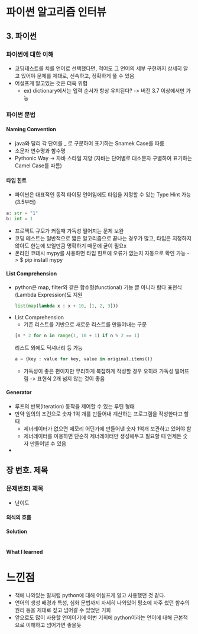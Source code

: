 # 파이썬 알고리즘 인터뷰
## 3. 파이썬
### 파이썬에 대한 이해
- 코딩테스트를 치를 언어로 선택했다면, 적어도 그 언어의 세부 구현까지 상세히 알고 있어야 문제를 제대로, 신속하고, 정확하게 풀 수 있음
- 어설프게 알고있는 것은 더욱 위험
  - ex) dictionary에서는 입력 순서가 항상 유지된다? -> 버전 3.7 이상에서만 가능

### 파이썬 문법
#### Naming Convention
- java와 달리 각 단어를 _ 로 구분하여 표기하는 Snamek Case를 따름
- 소문자 변수명과 함수명
- Pythonic Way -> 자바 스타일 지양 (자바는 단어별로 대소문자 구별하여 표기하는 Camel Case를 따름)

#### 타입 힌트
- 파이썬은 대표적인 동적 타이핑 언어임에도 타입을 지정할 수 있는 Type Hint 가능 (3.5부터)
```python
a: str = "1"
b: int = 1
```
- 프로젝트 규모가 커질때 가독성 떨어지는 문제 보완
- 코딩 테스트는 일반적으로 짧은 알고리즘으로 끝나는 경우가 많고, 타입은 지정하지 않아도 한눈에 보일만큼 명확하기 때문에 굳이 필요x
- 온라인 코테시 mypy를 사용하면 타입 힌트에 오류가 없는지 자동으로 확인 가능 -> $ pip install mypy

#### List Comprehension
- python은 map, filter와 같은 함수형(functional) 기능 뿐 아니라 람다 표현식(Lambda Expression)도 지원
  ```python
  list(map(lambda x : x + 10, [1, 2, 3]))
  ```
- List Comprehension
  - 기존 리스트를 기반으로 새로운 리스트를 만들어내는 구문
  ```python
  [n * 2 for n in range(1, 10 + 1) if n % 2 == 1]
  ```
  리스트 외에도 딕셔너리 등 가능
  ```python
  a = {key : value for key, value in original.items()}
  ```
  - 가독성이 좋은 편이지만 무리하게 복잡하게 작성할 경우 오히려 가독성 떨어뜨림 -> 표현식 2개 넘지 않는 것이 좋음

#### Generator
- 루프의 반복(Iteration) 동작을 제어할 수 있는 루틴 형태
- 만약 임의의 조건으로 숫자 1억 개를 만들어내 계산하는 프로그램을 작성한다고 할 때
  - 제너레이터가 없으면 메모리 어딘가에 만들어낸 숫자 1억개 보관하고 있어야 함
  - 제너레이터를 이용하면 단순히 제너레이터만 생성해두고 필요할 때 언제든 숫자 만들어낼 수 있음
- 

## 장 번호. 제목
### 문제번호) 제목
- 난이도

#### 의식의 흐름


#### Solution

```python

```

#### What I learned

# 느낀점
- 책에 나와있는 말처럼 python에 대해 어설프게 알고 사용했던 것 같다.
- 언어의 생성 배경과 특성, 심화 문법까지 자세히 나와있어 평소에 자주 썼던 함수의 원리 등을 제대로 짚고 넘어갈 수 있었던 기회
- 앞으로도 많이 사용할 언어이기에 이번 기회에 python이라는 언어에 대해 근본적으로 이해하고 넘어가면 좋을듯
